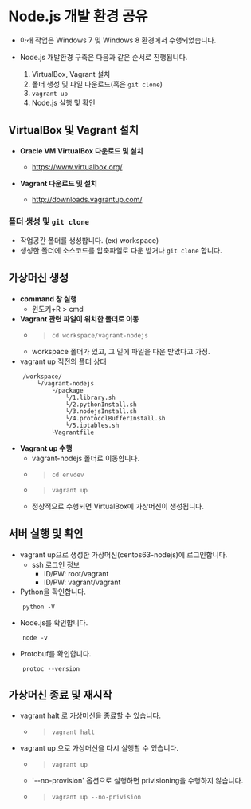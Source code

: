 Node.js 개발 환경 공유
======================
* 아래 작업은 Windows 7 및 Windows 8 환경에서 수행되었습니다.

* Node.js 개발환경 구축은 다음과 같은 순서로 진행됩니다.
    1. VirtualBox, Vagrant 설치
    2. 폴더 생성 및 파일 다운로드(혹은 ```git clone```)
    3. ```vagrant up```
    4. Node.js 실행 및 확인

## VirtualBox 및 Vagrant 설치
* **Oracle VM VirtualBox 다운로드 및 설치**
    * https://www.virtualbox.org/

* **Vagrant 다운로드 및 설치**
    * http://downloads.vagrantup.com/

### 폴더 생성 및 <code>git clone</code>
* 작업공간 폴더를 생성합니다. (ex) workspace)
* 생성한 폴더에 소스코드를 압축파일로 다운 받거나 ```git clone``` 합니다.

## 가상머신 생성
* **command 창 실행**
    * 윈도키+R > cmd
* **Vagrant 관련 파일이 위치한 폴더로 이동**
    * > <code>cd workspace/vagrant-nodejs</code>
    * workspace 폴더가 있고, 그 밑에 파일을 다운 받았다고 가정.
* vagrant up 직전의 폴더 상태
```
    /workspace/
        └/vagrant-nodejs
            └/package
                └/1.library.sh
                └/2.pythonInstall.sh
                └/3.nodejsInstall.sh
                └/4.protocolBufferInstall.sh
                └/5.iptables.sh
            └Vagrantfile
```
* **Vagrant up 수행**
    * vagrant-nodejs 폴더로 이동합니다.
    * > ```cd envdev```
    * > ```vagrant up```
    * 정상적으로 수행되면 VirtualBox에 가상머신이 생성됩니다. 
  
## 서버 실행 및 확인
* vagrant up으로 생성한 가상머신(centos63-nodejs)에 로그인합니다.
    * ssh 로그인 정보
        * ID/PW: root/vagrant
        * ID/PW: vagrant/vagrant
* Python을 확인합니다.
```
    python -V
```
* Node.js를 확인합니다.
```
    node -v
```
* Protobuf를 확인합니다.
```
    protoc --version
```

## 가상머신 종료 및 재시작
* vagrant halt 로 가상머신을 종료할 수 있습니다.
    * > <code>vagrant halt</code>
* vagrant up 으로 가상머신을 다시 실행할 수 있습니다.
    * > <code>vagrant up</code>
    * '--no-provision' 옵션으로 실행하면 privisioning을 수행하지 않습니다.
    * > <code>vagrant up --no-privision</code>
